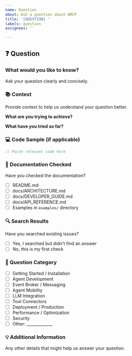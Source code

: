 ```yaml
---
name: Question
about: Ask a question about AMCP
title: '[QUESTION] '
labels: question
assignees: ''

---
```


## ❓ Question

### What would you like to know?
Ask your question clearly and concisely.

### 📚 Context
Provide context to help us understand your question better.

**What are you trying to achieve?**


**What have you tried so far?**


### 💻 Code Sample (if applicable)
```java
// Paste relevant code here
```

### 📖 Documentation Checked
Have you checked the documentation?
- [ ] README.md
- [ ] docs/ARCHITECTURE.md
- [ ] docs/DEVELOPER_GUIDE.md
- [ ] docs/API_REFERENCE.md
- [ ] Examples in `examples/` directory

### 🔍 Search Results
Have you searched existing issues?
- [ ] Yes, I searched but didn't find an answer
- [ ] No, this is my first check

### 🎯 Question Category
- [ ] Getting Started / Installation
- [ ] Agent Development
- [ ] Event Broker / Messaging
- [ ] Agent Mobility
- [ ] LLM Integration
- [ ] Tool Connectors
- [ ] Deployment / Production
- [ ] Performance / Optimization
- [ ] Security
- [ ] Other: _____________

### 💡 Additional Information
Any other details that might help us answer your question.
